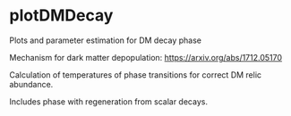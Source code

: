 # plotDMDecay
Plots and parameter estimation for DM decay phase

Mechanism for dark matter depopulation: https://arxiv.org/abs/1712.05170

Calculation of temperatures of phase transitions for correct DM relic abundance.

Includes phase with regeneration from scalar decays.
